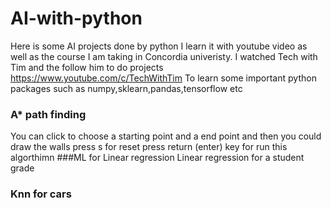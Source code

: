 # AI-with-python
Here is some AI  projects done by python
I learn it with youtube video as well as the course I am taking in Concordia univeristy.
I watched Tech with Tim and the follow him to do projects
https://www.youtube.com/c/TechWithTim
To learn some important python packages such as numpy,sklearn,pandas,tensorflow etc
### A* path finding
You can click to choose a starting point and a end point
and then you could draw the walls
press s for reset
press return (enter) key for run this algorthimn
###ML for Linear regression
Linear regression for a student grade
### Knn for cars
